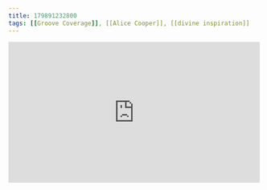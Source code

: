 ```yaml
---
title: 179891232800
tags: [[Groove Coverage]], [[Alice Cooper]], [[divine inspiration]]
---
```

<iframe allow="accelerometer; autoplay; clipboard-write; encrypted-media; gyroscope; picture-in-picture" allowfullscreen="" frameborder="0" height="281" id="youtube_iframe" src="https://www.youtube.com/embed/7uEwCZrIOBk?feature=oembed&amp;enablejsapi=1&amp;origin=https://safe.txmblr.com&amp;wmode=opaque" width="500"></iframe>